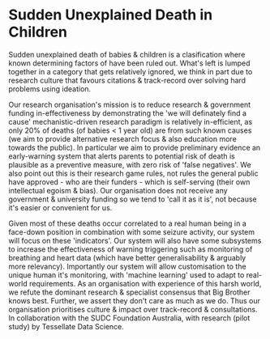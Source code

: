 # Sudden Unexplained Death in Children
Sudden unexplained death of babies & children is a clasification where known determining factors of have been ruled out. What's left is lumped together in a category that gets relatively ignored, we think in part due to research culture that favours citations & track-record over solving hard problems using ideation.

Our research organisation's mission is to reduce research & government funding in-effectiveness by demonstrating the 'we will definately find a cause' mechanistic-driven research paradigm is relatively in-efficient, as only 20% of deaths (of babies < 1 year old) are from such known causes (we aim to provide alternative research focus & also education more towards the public). In particular we aim to provide preliminary evidence an early-warning system that alerts parents to potential risk of death is plausible as a preventive measure, with zero risk of 'false negatives'. We also point out this is their research game rules, not rules the general public have approved - who are their funders - which is self-serving (their own intellectual egoism & bias). Our organisation does not receive any government & university funding so we tend to 'call it as it is', not because it's easier or convenient for us.

Given most of these deaths occur correlated to a real human being in a face-down position in combination with some seizure activity, our system will focus on these 'indicators'. Our system will also have some subsystems to increase the effectiveness of warning triggering such as monitoring of breathing and heart data (which have better generalisability & arguably more relevancy). Importantly our system will allow customisation to the unique human it's monitoring, with 'machine learning' used to adapt to real-world requirements. As an organisation with experience of this harsh world, we refute the dominant research & specialist consensus that Big Brother knows best. Further, we assert they don't care as much as we do. Thus our organisation prioritises culture & impact over track-record & consultations. In collaboration with the SUDC Foundation Australia, with research (pilot study) by Tessellate Data Science.
